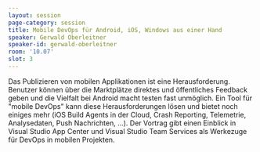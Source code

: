 ```yaml
---
layout: session
page-category: session
title: Mobile DevOps für Android, iOS, Windows aus einer Hand
speaker: Gerwald Oberleitner
speaker-id: gerwald-oberleitner
room: '10.07'
slot: 3
---
```


Das Publizieren von mobilen Applikationen ist eine Herausforderung. Benutzer können über die Marktplätze direktes und öffentliches Feedback geben und die Vielfalt bei Android macht testen fast unmöglich. Ein Tool für "mobile DevOps" kann diese Herausforderungen lösen und bietet noch einiges mehr (iOS Build Agents in der Cloud, Crash Reporting, Telemetrie, Analysedaten, Push Nachrichten, ...). Der Vortrag gibt einen Einblick in Visual Studio App Center und Visual Studio Team Services als Werkezuge für DevOps in mobilen Projekten.